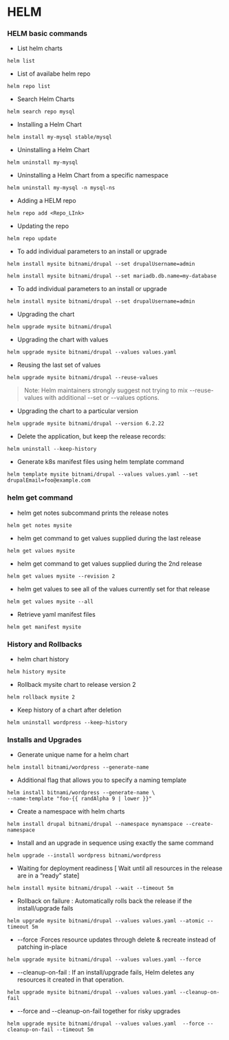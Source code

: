# HELM

### HELM basic commands

* List helm charts

```
helm list
```

* List of availabe helm repo

```
helm repo list
```
* Search Helm Charts

```
helm search repo mysql
```

* Installing a Helm Chart

```
helm install my-mysql stable/mysql
```

* Uninstalling a Helm Chart

```
helm uninstall my-mysql
```

* Uninstalling a Helm Chart from a specific namespace

```
helm uninstall my-mysql -n mysql-ns
```

* Adding a HELM repo

```
helm repo add <Repo_LInk>
```

* Updating the repo

```
helm repo update
```

* To add individual parameters to an install or upgrade

```
helm install mysite bitnami/drupal --set drupalUsername=admin
```

```
helm install mysite bitnami/drupal --set mariadb.db.name=my-database
```

* To add individual parameters to an install or upgrade

```
helm install mysite bitnami/drupal --set drupalUsername=admin
```

* Upgrading the chart

```
helm upgrade mysite bitnami/drupal
```

* Upgrading the chart with values

```
helm upgrade mysite bitnami/drupal --values values.yaml
```

* Reusing the last set of values

```
helm upgrade mysite bitnami/drupal --reuse-values
```
> Note: Helm maintainers strongly suggest not trying to mix --reuse-values with additional --set or --values options.
* Upgrading the chart to a particular version

```
helm upgrade mysite bitnami/drupal --version 6.2.22
```

* Delete the application, but keep the release records:

```
helm uninstall --keep-history
```

* Generate k8s manifest files using helm template command

```
helm template mysite bitnami/drupal --values values.yaml --set drupalEmail=foo@example.com
```

### helm get command

* helm get notes subcommand prints the release notes

```
helm get notes mysite
```

* helm get command to get values supplied during the last release

```
helm get values mysite
```

* helm get command to get values supplied during the 2nd release

```
helm get values mysite --revision 2
```

* helm get values to see all of the values currently set for that release

```
helm get values mysite --all
```
* Retrieve yaml manifest files

```
helm get manifest mysite
```

### History and Rollbacks

* helm chart history

```
helm history mysite
```

* Rollback mysite chart to release version 2

```
helm rollback mysite 2 
```

* Keep history of a chart after deletion

```
helm uninstall wordpress --keep-history
```

### Installs and Upgrades

* Generate unique name for a helm chart

```
helm install bitnami/wordpress --generate-name
```

* Additional flag that allows you to specify a naming template

```
helm install bitnami/wordpress --generate-name \
--name-template "foo-{{ randAlpha 9 | lower }}"
```

* Create a namespace with helm charts

```
helm install drupal bitnami/drupal --namespace mynamspace --create-namespace
```

* Install and an upgrade in sequence using exactly the same command

```
helm upgrade --install wordpress bitnami/wordpress
```

* Waiting for deployment readiness [ Wait until all resources in the release are in a “ready” state]

```
helm install mysite bitnami/drupal --wait --timeout 5m
```

* Rollback on failure : Automatically rolls back the release if the install/upgrade fails

```
helm upgrade mysite bitnami/drupal --values values.yaml --atomic --timeout 5m
```

* --force :Forces resource updates through delete & recreate instead of patching in-place

```
helm upgrade mysite bitnami/drupal --values values.yaml --force
```

* --cleanup-on-fail : If an install/upgrade fails, Helm deletes any resources it created in that operation.

```
helm upgrade mysite bitnami/drupal --values values.yaml --cleanup-on-fail
```

* --force and --cleanup-on-fail together for risky upgrades

```
helm upgrade mysite bitnami/drupal --values values.yaml  --force --cleanup-on-fail --timeout 5m
```
